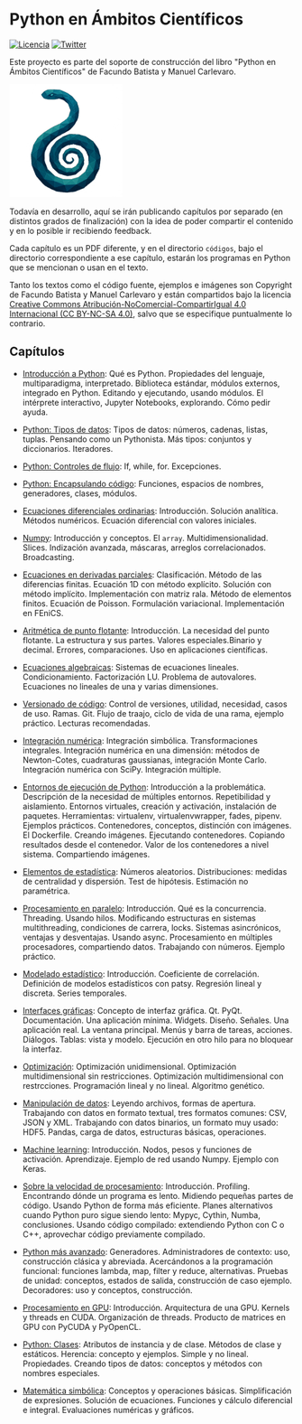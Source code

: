 # Python en Ámbitos Científicos

[![Licencia](https://img.shields.io/badge/License-CC%20BY%20NC%20SA%204.0-blue.svg)](https://creativecommons.org/licenses/by-nc-sa/4.0/deed.es) [![Twitter](https://img.shields.io/twitter/follow/libro_pyciencia.svg?style=social)](https://twitter.com/libro_pyciencia)

Este proyecto es parte del soporte de construcción del libro "Python en Ámbitos Científicos" de Facundo Batista y Manuel Carlevaro.

<img src="logo.png" width="200">

Todavía en desarrollo, aquí se irán publicando capítulos por separado (en distintos grados de finalización) con la idea de poder compartir el contenido y en lo posible ir recibiendo feedback.

Cada capítulo es un PDF diferente, y en el directorio `códigos`, bajo el directorio correspondiente a ese capítulo, estarán los programas en Python que se mencionan o usan en el texto.

Tanto los textos como el código fuente, ejemplos e imágenes son Copyright de Facundo Batista y Manuel Carlevaro y están compartidos bajo la licencia [Creative Commons Atribución-NoComercial-CompartirIgual 4.0 Internacional (CC BY-NC-SA 4.0)](https://creativecommons.org/licenses/by-nc-sa/4.0/deed.es), salvo que se especifique puntualmente lo contrario.


## Capítulos

- [Introducción a Python](py_intro.pdf?raw=True): Qué es Python. Propiedades del lenguaje, multiparadigma, interpretado. Biblioteca estándar, módulos externos, integrado en Python. Editando y ejecutando, usando módulos. El intérprete interactivo, Jupyter Notebooks, explorando. Cómo pedir ayuda.

- [Python: Tipos de datos](py_tipos_datos.pdf?raw=True): Tipos de datos: números, cadenas, listas, tuplas. Pensando como un Pythonista. Más tipos: conjuntos y diccionarios. Iteradores.

- [Python: Controles de flujo](py_controles_flujo.pdf?raw=True): If, while, for. Excepciones.

- [Python: Encapsulando código](py_encapsulando.pdf?raw=True): Funciones, espacios de nombres, generadores, clases, módulos.

- [Ecuaciones diferenciales ordinarias](ecuaciones_ordinarias.pdf?raw=True): Introducción. Solución analítica. Métodos numéricos. Ecuación diferencial con valores iniciales.

- [Numpy](numpy.pdf): Introducción y conceptos. El `array`. Multidimensionalidad. Slices. Indización avanzada, máscaras, arreglos correlacionados. Broadcasting.

- [Ecuaciones en derivadas parciales](ecuaciones_parciales.pdf?raw=True): Clasificación. Método de las diferencias finitas. Ecuación 1D con método explícito. Solución con método implícito. Implementación con matriz rala. Método de elementos finitos. Ecuación de Poisson. Formulación variacional. Implementación en FEniCS.

- [Aritmética de punto flotante](punto_flotante.pdf?raw=True): Introducción. La necesidad del punto flotante. La estructura y sus partes. Valores especiales.Binario y decimal. Errores, comparaciones. Uso en aplicaciones científicas.

- [Ecuaciones algebraicas](ecuaciones_algebraicas.pdf?raw=True): Sistemas de ecuaciones lineales. Condicionamiento. Factorización LU. Problema de autovalores. Ecuaciones no lineales de una y varias dimensiones.

- [Versionado de código](versionado.pdf?raw=True): Control de versiones, utilidad, necesidad, casos de uso. Ramas. Git. Flujo de traajo, ciclo de vida de una rama, ejemplo práctico. Lecturas recomendadas.

- [Integración numérica](integracion.pdf?raw=True): Integración simbólica. Transformaciones integrales. Integración numérica en una dimensión: métodos de Newton-Cotes, cuadraturas gaussianas, integración Monte Carlo. Integración numérica con SciPy. Integración múltiple.

- [Entornos de ejecución de Python](entornos.pdf?raw=True): Introducción a la problemática. Descripción de la necesidad de múltiples entornos. Repetibilidad y aislamiento. Entornos virtuales, creación y activación, instalación de paquetes. Herramientas: virtualenv, virtualenvwrapper, fades, pipenv. Ejemplos prácticos. Contenedores, conceptos, distinción con imágenes. El Dockerfile. Creando imágenes. Ejecutando contenedores. Copiando resultados desde el contenedor. Valor de los contenedores a nivel sistema. Compartiendo imágenes.

- [Elementos de estadística](estadistica.pdf?raw=True): Números aleatorios. Distribuciones: medidas de centralidad y dispersión. Test de hipótesis. Estimación no paramétrica.

- [Procesamiento en paralelo](proc_paralelo.pdf?raw=True): Introducción. Qué es la concurrencia. Threading. Usando hilos. Modificando estructuras en sistemas multithreading, condiciones de carrera, locks. Sistemas asincrónicos, ventajas y desventajas. Usando async. Procesamiento en múltiples procesadores, compartiendo datos. Trabajando con números. Ejemplo práctico.

- [Modelado estadístico](modelado_estadistico.pdf?raw=True): Introducción. Coeficiente de correlación. Definición de modelos estadísticos con patsy. Regresión lineal y discreta. Series temporales.

- [Interfaces gráficas](guis.pdf?raw=True): Concepto de interfaz gráfica. Qt. PyQt. Documentación. Una aplicación mínima. Widgets. Diseño. Señales. Una aplicación real. La ventana principal. Menús y barra de tareas, acciones. Diálogos. Tablas: vista y modelo. Ejecución en otro hilo para no bloquear la interfaz.

- [Optimización](optimizacion.pdf?raw=True): Optimización unidimensional. Optimización multidimensional sin restricciones. Optimización multidimensional con restrcciones. Programación lineal y no lineal. Algoritmo genético.

- [Manipulación de datos](manipulacion_datos.pdf?raw=True): Leyendo archivos, formas de apertura. Trabajando con datos en formato textual, tres formatos comunes: CSV, JSON y XML. Trabajando con datos binarios, un formato muy usado: HDF5. Pandas, carga de datos, estructuras básicas, operaciones.

- [Machine learning](machine_learning.pdf?raw=True): Introducción. Nodos, pesos y funciones de activación. Aprendizaje. Ejemplo de red usando Numpy. Ejemplo con Keras.

- [Sobre la velocidad de procesamiento](profiling.pdf?raw=True): Introducción. Profiling. Encontrando dónde un programa es lento. Midiendo pequeñas partes de código. Usando Python de forma más eficiente. Planes alternativos cuando Python puro sigue siendo lento: Mypyc, Cythin, Numba, conclusiones. Usando código compilado: extendiendo Python con C o C++, aprovechar código previamente compilado.

- [Python más avanzado](no_tan_intro.pdf?raw=True): Generadores. Administradores de contexto: uso, construcción clásica y abreviada. Acercándonos a la programación funcional: funciones lambda, map, filter y reduce, alternativas. Pruebas de unidad: conceptos, estados de salida, construcción de caso ejemplo. Decoradores: uso y conceptos, construcción.

- [Procesamiento en GPU](procesamiento_gpu.pdf?raw=True): Introducción. Arquitectura de una GPU. Kernels y threads en CUDA. Organización de threads. Producto de matrices en GPU con PyCUDA y PyOpenCL.

- [Python: Clases](pyclases.pdf?raw=True): Atributos de instancia y de clase. Métodos de clase y estáticos. Herencia: concepto y ejemplos. Simple y no lineal. Propiedades. Creando tipos de datos: conceptos y métodos con nombres especiales.

- [Matemática simbólica](matematica_simbolica.pdf?raw=True): Conceptos y operaciones básicas. Simplificación de expresiones. Solución de ecuaciones. Funciones y cálculo diferencial e integral. Evaluaciones numéricas y gráficos.
